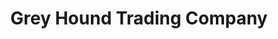 ---
title: "Grey Hound Trading Company"
url: /mountainair/grey-hound-trading-company/
shop: shop
---